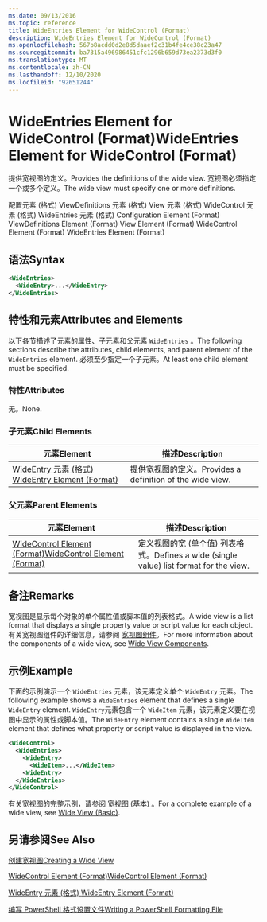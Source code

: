 ```yaml
---
ms.date: 09/13/2016
ms.topic: reference
title: WideEntries Element for WideControl (Format)
description: WideEntries Element for WideControl (Format)
ms.openlocfilehash: 567b8acdd0d2e8d5daaef2c31b4fe4ce38c23a47
ms.sourcegitcommit: ba7315a496986451cfc1296b659d73ea2373d3f0
ms.translationtype: MT
ms.contentlocale: zh-CN
ms.lasthandoff: 12/10/2020
ms.locfileid: "92651244"
---
```

# <a name="wideentries-element-for-widecontrol-format"></a><span data-ttu-id="0755e-103">WideEntries Element for WideControl (Format)</span><span class="sxs-lookup"><span data-stu-id="0755e-103">WideEntries Element for WideControl (Format)</span></span>

<span data-ttu-id="0755e-104">提供宽视图的定义。</span><span class="sxs-lookup"><span data-stu-id="0755e-104">Provides the definitions of the wide view.</span></span> <span data-ttu-id="0755e-105">宽视图必须指定一个或多个定义。</span><span class="sxs-lookup"><span data-stu-id="0755e-105">The wide view must specify one or more definitions.</span></span>

<span data-ttu-id="0755e-106">配置元素 (格式) ViewDefinitions 元素 (格式) View 元素 (格式) WideControl 元素 (格式) WideEntries 元素 (格式) </span><span class="sxs-lookup"><span data-stu-id="0755e-106">Configuration Element (Format) ViewDefinitions Element (Format) View Element (Format) WideControl Element (Format) WideEntries Element (Format)</span></span>

## <a name="syntax"></a><span data-ttu-id="0755e-107">语法</span><span class="sxs-lookup"><span data-stu-id="0755e-107">Syntax</span></span>

```xml
<WideEntries>
  <WideEntry>...</WideEntry>
</WideEntries>

```

## <a name="attributes-and-elements"></a><span data-ttu-id="0755e-108">特性和元素</span><span class="sxs-lookup"><span data-stu-id="0755e-108">Attributes and Elements</span></span>

<span data-ttu-id="0755e-109">以下各节描述了元素的属性、子元素和父元素 `WideEntries` 。</span><span class="sxs-lookup"><span data-stu-id="0755e-109">The following sections describe the attributes, child elements, and parent element of the `WideEntries` element.</span></span> <span data-ttu-id="0755e-110">必须至少指定一个子元素。</span><span class="sxs-lookup"><span data-stu-id="0755e-110">At least one child element must be specified.</span></span>

### <a name="attributes"></a><span data-ttu-id="0755e-111">特性</span><span class="sxs-lookup"><span data-stu-id="0755e-111">Attributes</span></span>

<span data-ttu-id="0755e-112">无。</span><span class="sxs-lookup"><span data-stu-id="0755e-112">None.</span></span>

### <a name="child-elements"></a><span data-ttu-id="0755e-113">子元素</span><span class="sxs-lookup"><span data-stu-id="0755e-113">Child Elements</span></span>

|<span data-ttu-id="0755e-114">元素</span><span class="sxs-lookup"><span data-stu-id="0755e-114">Element</span></span>|<span data-ttu-id="0755e-115">描述</span><span class="sxs-lookup"><span data-stu-id="0755e-115">Description</span></span>|
|-------------|-----------------|
|[<span data-ttu-id="0755e-116">WideEntry 元素 (格式) </span><span class="sxs-lookup"><span data-stu-id="0755e-116">WideEntry Element (Format)</span></span>](./wideentry-element-for-widecontrol-format.md)|<span data-ttu-id="0755e-117">提供宽视图的定义。</span><span class="sxs-lookup"><span data-stu-id="0755e-117">Provides a definition of the wide view.</span></span>|

### <a name="parent-elements"></a><span data-ttu-id="0755e-118">父元素</span><span class="sxs-lookup"><span data-stu-id="0755e-118">Parent Elements</span></span>

|<span data-ttu-id="0755e-119">元素</span><span class="sxs-lookup"><span data-stu-id="0755e-119">Element</span></span>|<span data-ttu-id="0755e-120">描述</span><span class="sxs-lookup"><span data-stu-id="0755e-120">Description</span></span>|
|-------------|-----------------|
|[<span data-ttu-id="0755e-121">WideControl Element (Format)</span><span class="sxs-lookup"><span data-stu-id="0755e-121">WideControl Element (Format)</span></span>](./widecontrol-element-format.md)|<span data-ttu-id="0755e-122">定义视图的宽 (单个值) 列表格式。</span><span class="sxs-lookup"><span data-stu-id="0755e-122">Defines a wide (single value) list format for the view.</span></span>|

## <a name="remarks"></a><span data-ttu-id="0755e-123">备注</span><span class="sxs-lookup"><span data-stu-id="0755e-123">Remarks</span></span>

<span data-ttu-id="0755e-124">宽视图是显示每个对象的单个属性值或脚本值的列表格式。</span><span class="sxs-lookup"><span data-stu-id="0755e-124">A wide view is a list format that displays a single property value or script value for each object.</span></span> <span data-ttu-id="0755e-125">有关宽视图组件的详细信息，请参阅 [宽视图组件](./creating-a-wide-view.md)。</span><span class="sxs-lookup"><span data-stu-id="0755e-125">For more information about the components of a wide view, see [Wide View Components](./creating-a-wide-view.md).</span></span>

## <a name="example"></a><span data-ttu-id="0755e-126">示例</span><span class="sxs-lookup"><span data-stu-id="0755e-126">Example</span></span>

<span data-ttu-id="0755e-127">下面的示例演示一个 `WideEntries` 元素，该元素定义单个 `WideEntry` 元素。</span><span class="sxs-lookup"><span data-stu-id="0755e-127">The following example shows a `WideEntries` element that defines a single `WideEntry` element.</span></span> <span data-ttu-id="0755e-128">`WideEntry`元素包含一个 `WideItem` 元素，该元素定义要在视图中显示的属性或脚本值。</span><span class="sxs-lookup"><span data-stu-id="0755e-128">The `WideEntry` element contains a single `WideItem` element that defines what property or script value is displayed in the view.</span></span>

```xml
<WideControl>
  <WideEntries>
    <WideEntry>
      <WideItem>...</WideItem>
    <WideEntry>
  </WideEntries>
</WideControl>
```

<span data-ttu-id="0755e-129">有关宽视图的完整示例，请参阅 [宽视图 (基本) ](./wide-view-basic.md)。</span><span class="sxs-lookup"><span data-stu-id="0755e-129">For a complete example of a wide view, see [Wide View (Basic)](./wide-view-basic.md).</span></span>

## <a name="see-also"></a><span data-ttu-id="0755e-130">另请参阅</span><span class="sxs-lookup"><span data-stu-id="0755e-130">See Also</span></span>

[<span data-ttu-id="0755e-131">创建宽视图</span><span class="sxs-lookup"><span data-stu-id="0755e-131">Creating a Wide View</span></span>](./creating-a-wide-view.md)

[<span data-ttu-id="0755e-132">WideControl Element (Format)</span><span class="sxs-lookup"><span data-stu-id="0755e-132">WideControl Element (Format)</span></span>](./widecontrol-element-format.md)

[<span data-ttu-id="0755e-133">WideEntry 元素 (格式) </span><span class="sxs-lookup"><span data-stu-id="0755e-133">WideEntry Element (Format)</span></span>](./wideentry-element-for-widecontrol-format.md)

[<span data-ttu-id="0755e-134">编写 PowerShell 格式设置文件</span><span class="sxs-lookup"><span data-stu-id="0755e-134">Writing a PowerShell Formatting File</span></span>](./writing-a-powershell-formatting-file.md)
